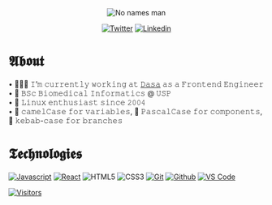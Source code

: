 <section align="center">

<img src="https://media.giphy.com/media/P5wPrhzZDdeJW/giphy.gif" alt="No names man"/>

[![Twitter](https://img.shields.io/badge/Twitter-black?style=for-the-badge&logo=twitter&logoColor=white)](https://www.twitter.com/girordo_)
[![Linkedin](https://img.shields.io/badge/Linkedin-black?style=for-the-badge&logo=linkedin&logoColor=white)](https://www.linkedin.com/in/targiroldo/)
  
</section>

# 𝕬𝖇𝖔𝖚𝖙

• 🧑🏻‍💻 𝙸’𝚖 𝚌𝚞𝚛𝚛𝚎𝚗𝚝𝚕𝚢 𝚠𝚘𝚛𝚔𝚒𝚗𝚐 𝚊𝚝 [𝙳𝚊𝚜𝚊](https://dasa.com.br/) 𝚊𝚜 𝚊 𝙵𝚛𝚘𝚗𝚝𝚎𝚗𝚍 𝙴𝚗𝚐𝚒𝚗𝚎𝚎𝚛 <br/>
• 🧬 𝙱𝚂𝚌 𝙱𝚒𝚘𝚖𝚎𝚍𝚒𝚌𝚊𝚕 𝙸𝚗𝚏𝚘𝚛𝚖𝚊𝚝𝚒𝚌𝚜 @ 𝚄𝚂𝙿 <br/>
• 🐧 𝙻𝚒𝚗𝚞𝚡 𝚎𝚗𝚝𝚑𝚞𝚜𝚒𝚊𝚜𝚝 𝚜𝚒𝚗𝚌𝚎 𝟸𝟶𝟶𝟺 <br/>
• 🐫 𝚌𝚊𝚖𝚎𝚕𝙲𝚊𝚜𝚎 𝚏𝚘𝚛 𝚟𝚊𝚛𝚒𝚊𝚋𝚕𝚎𝚜, 🧮 𝙿𝚊𝚜𝚌𝚊𝚕𝙲𝚊𝚜𝚎 𝚏𝚘𝚛 𝚌𝚘𝚖𝚙𝚘𝚗𝚎𝚗𝚝𝚜, 🥙 𝚔𝚎𝚋𝚊𝚋-𝚌𝚊𝚜𝚎 𝚏𝚘𝚛 𝚋𝚛𝚊𝚗𝚌𝚑𝚎𝚜
<br/>

# 𝕿𝖊𝖈𝖍𝖓𝖔𝖑𝖔𝖌𝖎𝖊𝖘

<section>

[![Javascript](https://img.shields.io/badge/Javascript-black?style=for-the-badge&logo=javascript&logoColor=white)](https://javascript.info/)
[![React](https://img.shields.io/badge/React-black?style=for-the-badge&logo=react&logoColor=white)](https://reactjs.org/)
![HTML5](https://img.shields.io/badge/HTML5-black?style=for-the-badge&logo=html5&logoColor=white)
![CSS3](https://img.shields.io/badge/CSS3-black?style=for-the-badge&logo=css3&logoColor=white)
[![Git](https://img.shields.io/badge/-Git-black?style=for-the-badge&logo=git&logoColor=white)](https://git-scm.com/)
[![Github](https://img.shields.io/badge/GitHub-black?style=for-the-badge&logo=github&logoColor=white)](http://github.com/)
[![VS Code](https://img.shields.io/badge/-VS%20Code-black?style=for-the-badge&logo=visual-studio-code)](https://code.visualstudio.com/)

</section>

<section>

[![Visitors](https://visitor-badge.glitch.me/badge?page_id=github/girordo)](https://github.com/girordo)

</section>

